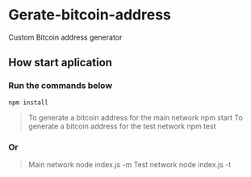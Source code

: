 # Gerate-bitcoin-address
Custom Bitcoin address generator

## How start aplication
### Run the commands below
    npm install
> To generate a bitcoin address for the main network
    npm start
> To generate a bitcoin address for the test network
    npm test
### Or
> Main network
    node index.js -m
> Test network
    node index.js -t

